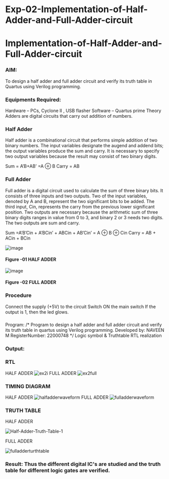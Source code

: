 # Exp-02-Implementation-of-Half-Adder-and-Full-Adder-circuit

# Implementation-of-Half-Adder-and-Full-Adder-circuit
### AIM:
To design a half adder and full adder circuit and verify its truth table in Quartus using Verilog programming.

### Equipments Required:
Hardware – PCs, Cyclone II , USB flasher
Software – Quartus prime
Theory
Adders are digital circuits that carry out addition of numbers.

### Half Adder
Half adder is a combinational circuit that performs simple addition of two binary numbers. The input variables designate the augend and addend bits; the output variables produce the sum and carry. It is necessary to specify two output variables because the result may consist of two binary digits.

Sum = A’B+AB’ =A ⊕ B Carry = AB

### Full Adder
Full adder is a digital circuit used to calculate the sum of three binary bits. It consists of three inputs and two outputs. Two of the input variables, denoted by A and B, represent the two significant bits to be added. The third input, Cin, represents the carry from the previous lower significant position. Two outputs are necessary because the arithmetic sum of three binary digits ranges in value from 0 to 3, and binary 2 or 3 needs two digits. The two outputs are sum and carry.

Sum =A’B’Cin + A’BCin’ + ABCin + AB’Cin’ = A ⊕ B ⊕ Cin Carry = AB + ACin + BCin

 ![image](https://user-images.githubusercontent.com/36288975/163552156-a13e5a56-c638-4110-97d9-8896907c8d25.png)

#### Figure -01 HALF ADDER 


![image](https://user-images.githubusercontent.com/36288975/163552057-b3547877-6d07-45b4-b7e0-bcfebfad9e1d.png)

#### Figure -02 FULL ADDER 

### Procedure

Connect the supply (+5V) to the circuit
Switch ON the main switch
If the output is 1, then the led glows.
### 
Program:
/*
Program to design a half adder and full adder circuit and verify its truth table in quartus using Verilog programming.
Developed by: NAVEEN M
RegisterNumber: 22000748
*/
Logic symbol & Truthtable
RTL realization

### Output:
### RTL
HALF ADDER
![ex2i](https://user-images.githubusercontent.com/117974950/210356925-d5685552-990f-4a58-b174-daee28a446b7.png)
FULL ADDER
![ex2full](https://user-images.githubusercontent.com/117974950/210357061-72bf13fb-a0cb-4bf7-b5c5-2be955aa96e6.png)

### TIMING DIAGRAM
HALF ADDER
![halfadderwaveform](https://user-images.githubusercontent.com/117974950/210536342-646f63a4-e454-4a4b-b250-b55dcf1c6fc7.png)
FULL ADDER
![fulladderwaveform](https://user-images.githubusercontent.com/117974950/210536387-39004b62-57ec-4028-a0a2-f3572417420c.png)


### TRUTH TABLE 
HALF ADDER

![Half-Adder-Truth-Table-1](https://user-images.githubusercontent.com/117974950/210536185-a3844eb9-248e-45a2-bb87-8e1a67280c0d.jpg)

FULL ADDER

![fulladderturthtable](https://user-images.githubusercontent.com/117974950/210536263-4a502462-8cf7-4101-b921-a885fe85e7e7.png)


### Result: Thus the different digital IC's are studied and the truth table for different logic gates are verified.
